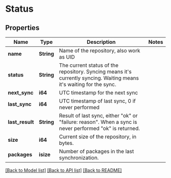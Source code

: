 # Status

## Properties
Name | Type | Description | Notes
------------ | ------------- | ------------- | -------------
**name** | **String** | Name of the repository, also work as UID | 
**status** | **String** | The current status of the repository. Syncing means it's currently syncing. Waiting means it's waiting for the sync. | 
**next_sync** | **i64** | UTC timestamp for the next sync | 
**last_sync** | **i64** | UTC timestamp of last sync, 0 if never performed | 
**last_result** | **String** | Result of last sync, either \"ok\" or \"failure: reason\". When a sync is never performed \"ok\" is returned. | 
**size** | **i64** | Current size of the repository, in bytes. | 
**packages** | **isize** | Number of packages in the last synchronization. | 

[[Back to Model list]](../README.md#documentation-for-models) [[Back to API list]](../README.md#documentation-for-api-endpoints) [[Back to README]](../README.md)


